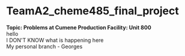 # TeamA2_cheme485_final_project <br>
**Topic: Problems at Cumene Production Facility: Unit 800** <br>
hello<br>
I DON'T KNOW what is happening here <br>
My personal branch - Georges
